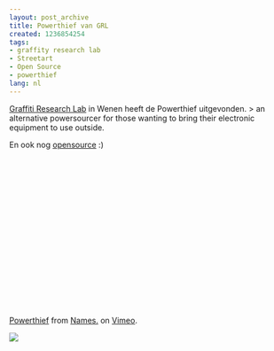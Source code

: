 ```yaml
---
layout: post_archive
title: Powerthief van GRL
created: 1236854254
tags:
- graffity research lab
- Streetart
- Open Source
- powerthief
lang: nl
---
```

[Graffiti Research Lab](http://eyebeam.org/engage/engage.php?page=exhibitions&id=116 "Graffiti Research Lab") in Wenen heeft de Powerthief uitgevonden. > an alternative powersourcer for those wanting to bring their electronic equipment to use outside.

En ook nog [opensource](http://www.instructables.com/id/Powerthief/) :)<object width="400" height="300"><param name="allowfullscreen" value="true" /><param name="allowscriptaccess" value="always" /><param name="movie" value="http://vimeo.com/moogaloop.swf?clip_id=3536597&amp;server=vimeo.com&amp;show_title=1&amp;show_byline=1&amp;show_portrait=0&amp;color=&amp;fullscreen=1" /><embed src="http://vimeo.com/moogaloop.swf?clip_id=3536597&amp;server=vimeo.com&amp;show_title=1&amp;show_byline=1&amp;show_portrait=0&amp;color=&amp;fullscreen=1" type="application/x-shockwave-flash" allowfullscreen="true" allowscriptaccess="always" width="400" height="300"></embed></object><br />[Powerthief](http://vimeo.com/3536597) from [Names.](http://vimeo.com/mzeltner) on [Vimeo](http://vimeo.com).<!--break--><div class="zemanta-pixie">![](http://img.zemanta.com/pixy.gif?x-id=e0432fc2-b4aa-45c5-8238-1a5c0dda07f8)<span class="zem-script more-related"><script type="text/javascript" src="http://static.zemanta.com/readside/loader.js" defer="defer"></script></span></div>
